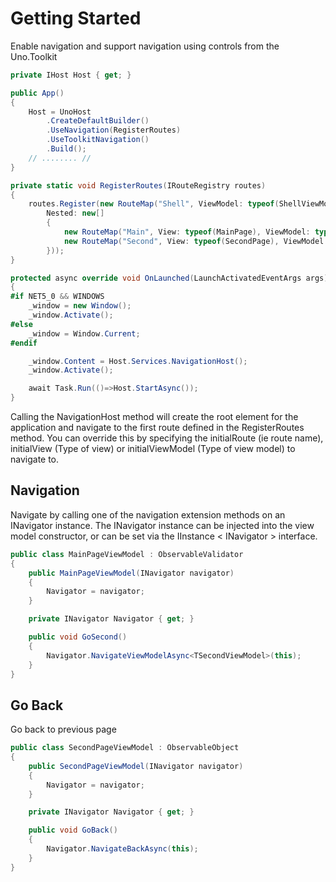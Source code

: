 # Getting Started

Enable navigation and support navigation using controls from the Uno.Toolkit

```csharp
private IHost Host { get; }

public App()
{
    Host = UnoHost
        .CreateDefaultBuilder()
        .UseNavigation(RegisterRoutes)
        .UseToolkitNavigation()
        .Build();
    // ........ //
}

private static void RegisterRoutes(IRouteRegistry routes)
{
    routes.Register(new RouteMap("Shell", ViewModel: typeof(ShellViewModel),
		Nested: new[]
		{
			new RouteMap("Main", View: typeof(MainPage), ViewModel: typeof(MainPageViewModel)),
			new RouteMap("Second", View: typeof(SecondPage), ViewModel: typeof(SecondPageViewModel))
		}));
}

protected async override void OnLaunched(LaunchActivatedEventArgs args)
{
#if NET5_0 && WINDOWS
    _window = new Window();
    _window.Activate();
#else
	_window = Window.Current;
#endif

	_window.Content = Host.Services.NavigationHost();
	_window.Activate();

	await Task.Run(()=>Host.StartAsync());
}

```
Calling the NavigationHost method will create the root element for the application and navigate to the first route defined in the RegisterRoutes method. You can override this by specifying the initialRoute (ie route name), initialView (Type of view) or initialViewModel (Type of view model) to navigate to. 

## Navigation

Navigate by calling one of the navigation extension methods on an INavigator instance. The INavigator instance can be injected into the view model constructor, or can be set via the IInstance < INavigator > interface. 

```csharp
public class MainPageViewModel : ObservableValidator
{
    public MainPageViewModel(INavigator navigator)
    {
        Navigator = navigator;
    }

    private INavigator Navigator { get; }

    public void GoSecond()
    {
        Navigator.NavigateViewModelAsync<TSecondViewModel>(this);
    }
}
``` 

## Go Back 

Go back to previous page

```csharp
public class SecondPageViewModel : ObservableObject
{
    public SecondPageViewModel(INavigator navigator)
    {
        Navigator = navigator;
    }

    private INavigator Navigator { get; }

    public void GoBack()
    {
        Navigator.NavigateBackAsync(this);
    }
}
```

